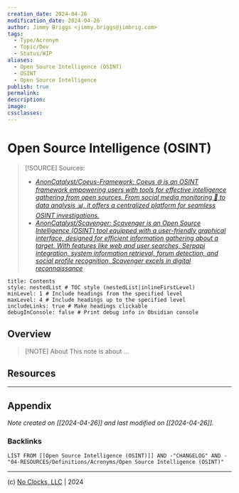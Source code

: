 ```yaml
---
creation_date: 2024-04-26
modification_date: 2024-04-26
author: Jimmy Briggs <jimmy.briggs@jimbrig.com>
tags:
  - Type/Acronym
  - Topic/Dev
  - Status/WIP
aliases:
  - Open Source Intelligence (OSINT)
  - OSINT
  - Open Source Intelligence
publish: true
permalink:
description:
image:
cssclasses:
---
```


# Open Source Intelligence (OSINT)

> [!SOURCE] Sources:
> - *[AnonCatalyst/Coeus-Framework: Coeus 🌐 is an OSINT framework empowering users with tools for effective intelligence gathering from open sources. From social media monitoring 📱 to data analysis 📊, it offers a centralized platform for seamless OSINT investigations.](https://github.com/AnonCatalyst/Coeus-Framework)*
> - *[AnonCatalyst/Scavenger: Scavenger is an Open Source Intelligence (OSINT) tool equipped with a user-friendly graphical interface, designed for efficient information gathering about a target. With features like web and user searches, Serpapi integration, system information retrieval, forum detection, and social profile recognition, Scavenger excels in digital reconnaissance](https://github.com/AnonCatalyst/Scavenger)*

```table-of-contents
title: Contents 
style: nestedList # TOC style (nestedList|inlineFirstLevel)
minLevel: 1 # Include headings from the specified level
maxLevel: 4 # Include headings up to the specified level
includeLinks: true # Make headings clickable
debugInConsole: false # Print debug info in Obsidian console
```

## Overview

> [!NOTE] About
> This note is about ...

## Resources

***

## Appendix

*Note created on [[2024-04-26]] and last modified on [[2024-04-26]].*

### Backlinks

```dataview
LIST FROM [[Open Source Intelligence (OSINT)]] AND -"CHANGELOG" AND -"04-RESOURCES/Definitions/Acronyms/Open Source Intelligence (OSINT)"
```

***

(c) [No Clocks, LLC](https://github.com/noclocks) | 2024


